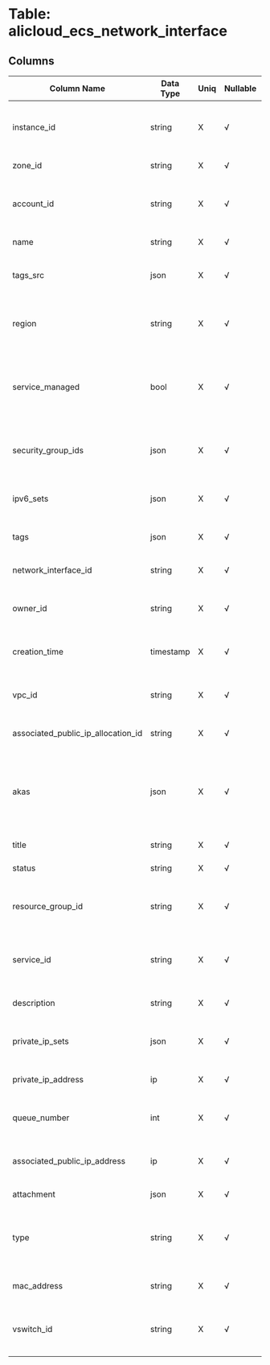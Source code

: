 # Table: alicloud_ecs_network_interface

## Columns 

|  Column Name   |  Data Type  | Uniq | Nullable | Description | 
|  ----  | ----  | ----  | ----  | ---- | 
| instance_id | string | X | √ | The ID of the instance to which the ENI is bound. | 
| zone_id | string | X | √ | The zone ID of the ENI. | 
| account_id | string | X | √ | The alicloud Account ID in which the resource is located. | 
| name | string | X | √ | The name of the ENI. | 
| tags_src | json | X | √ | A list of tags attached with the resource. | 
| region | string | X | √ | The Alicloud region in which the resource is located. | 
| service_managed | bool | X | √ | Indicates whether the user is an Alibaba Cloud service or a distributor. | 
| security_group_ids | json | X | √ | The IDs of the security groups to which the ENI belongs. | 
| ipv6_sets | json | X | √ | The IPv6 addresses assigned to the ENI. | 
| tags | json | X | √ | A map of tags for the resource. | 
| network_interface_id | string | X | √ | An unique identifier for the ENI. | 
| owner_id | string | X | √ | The ID of the account that owns the ENI. | 
| creation_time | timestamp | X | √ | The time when the ENI was created. | 
| vpc_id | string | X | √ | The ID of the VPC to which the ENI belongs. | 
| associated_public_ip_allocation_id | string | X | √ | The allocation ID of the EIP. | 
| akas | json | X | √ | Array of globally unique identifier strings (also known as) for the resource. | 
| title | string | X | √ | Title of the resource. | 
| status | string | X | √ | The status of the ENI. | 
| resource_group_id | string | X | √ | The ID of the resource group to which the ENI belongs. | 
| service_id | string | X | √ | The ID of the distributor to which the ENI belongs. | 
| description | string | X | √ | The description of the ENI. | 
| private_ip_sets | json | X | √ | The private IP addresses of the ENI. | 
| private_ip_address | ip | X | √ | The private IP address of the ENI. | 
| queue_number | int | X | √ | The number of queues supported by the ENI. | 
| associated_public_ip_address | ip | X | √ | The public IP address of the instance. | 
| attachment | json | X | √ | Attachments of the ENI | 
| type | string | X | √ | The type of the ENI. Valid values: 'Primary' and 'Secondary' | 
| mac_address | string | X | √ | The MAC address of the ENI. | 
| vswitch_id | string | X | √ | The ID of the VSwitch to which the ENI is connected. | 


